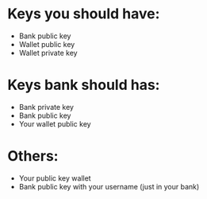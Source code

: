 
# Keys you should have:

- Bank public key
- Wallet public key
- Wallet private key

# Keys bank should has:

- Bank private key
- Bank public key
- Your wallet public key

# Others:

- Your public key wallet
- Bank public key with your username (just in your bank)
